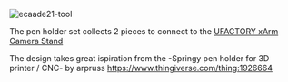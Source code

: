 ![ecaade21-tool](https://user-images.githubusercontent.com/50297074/136701769-9978767e-79e7-4e80-b701-8d76e0305af2.jpg)

The pen holder set collects 2 pieces to connect to the [UFACTORY xArm Camera Stand](https://www.ufactory.cc/products/xarm-camera-module-2020)

The design takes great ispiration from the -Springy pen holder for 3D printer / CNC- by arpruss 
https://www.thingiverse.com/thing:1926664
